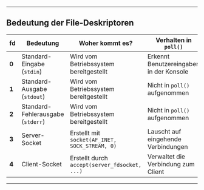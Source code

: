 
---

## **Bedeutung der File-Deskriptoren**
| **fd**  | **Bedeutung**                          | **Woher kommt es?**               | **Verhalten in `poll()`** |
|---------|----------------------------------------|------------------------------------|---------------------------|
| **0**   | Standard-Eingabe (`stdin`)            | Wird vom Betriebssystem bereitgestellt | Erkennt Benutzereingaben in der Konsole |
| **1**   | Standard-Ausgabe (`stdout`)           | Wird vom Betriebssystem bereitgestellt | Nicht in `poll()` aufgenommen |
| **2**   | Standard-Fehlerausgabe (`stderr`)     | Wird vom Betriebssystem bereitgestellt | Nicht in `poll()` aufgenommen |
| **3**   | Server-Socket                         | Erstellt mit `socket(AF_INET, SOCK_STREAM, 0)` | Lauscht auf eingehende Verbindungen |
| **4**   | Client-Socket                         | Erstellt durch `accept(server_fdsocket, ...)` | Verwaltet die Verbindung zum Client |

---
